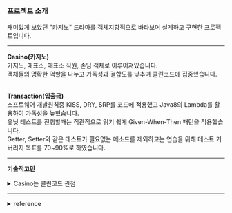 ### 프로젝트 소개
재미있게 보았던 "카지노" 드라마를 객체지향적으로 바라보며 설계하고 구현한 프로젝트입니다.  
<hr>

**Casino(카지노)**  
카지노, 매표소, 매표소 직원, 손님 객체로 이루어져있습니다.  
객체들의 명확한 역할을 나누고 가독성과 결합도를 낮추며 클린코드에 집중했습니다.  
</br>

**Transaction(입출금)**  
소프트웨어 개발원칙중 KISS, DRY, SRP를 코드에 적용했고 Java8의 Lambda를 활용하여 가독성을 높혔습니다.  
유닛 테스트를 진행할때는 직관적으로 읽기 쉽게 Given-When-Then 패턴을 적용했습니다.  
Getter, Setter와 같은 테스트가 필요없는 메소드를 제외하고는 연습을 위해 테스트 커버리지 목표를 70~90%로 하였습니다.
</br>  
<hr>

**기술적고민**  
<details>
<summary> Casino는 클린코드 관점 </summary>

# 객체 설계 
카지노의 손님들은 가방을 가져와야되고 가방에는 아래만 소지가 가능합니다.

- 티켓
- 초대장
- 돈

초대장을 받은 VIP 손님은 매표소에서 티켓으로 교환할 수 있고 초대장이 없다면 구매해야됩니다.

매표소에는 아래와 같은 필드들이 존재합니다.

- 판매할 티켓
- 티켓 판매 금액

매표소에서 티켓을 판매할 판매원은 아래와 같은 필드가 필요합니다.

- 자신이 일하는 매표소(ticketOffice)

![Untitled 1](https://user-images.githubusercontent.com/72185011/218302171-298e2cd5-0720-469d-98ca-f3047602be3d.png)

Casino 클래스

```java
public class Casino {
    private TicketSeller ticketSeller;

    public Casino(TicketSeller ticketSeller) {
        this.ticketSeller = ticketSeller;
    }
    
    public void enter(Player player){
        if(player.getBag().hasInvitation()){
            Ticket ticket = ticketSeller.getTicketOffice().getTicket();
            player.getBag().setTicket(ticket);
        }else{
            Ticket ticket = ticketSeller.getTicketOffice().getTicket();
            player.getBag().minusAmount(ticket.getFee());
            ticketSeller.getTicketOffice().plusAmount(ticket.getFee());
            player.getBag().setTicket(ticket);
        }
    }
}
```

문제점이 보이나요?
<details>
<summary>클린 코드 관점</summary>
클린 코드 관점
    1. 정상 동작
    2. 변경에 용이
    3. 쉽게 이해 가능한 가독성
    
    2번과 3번을 충족하지 못했다. 
    위 Casino 클래스 enter 메소드를 보면 가방을 뒤져서 초대권이 있으면 직원이 매표소 티켓꺼내서 가방에 넣어주고 입장권이 없으면 
    가방에서 돈빼서 매표소에 넣고 티켓을 손님 가방에 넣어준다.
    
    → 손님과 직원은 카지노의 수동적인 존재
    
    문제
    
    1. 손님
        1. 카지노에서 내 가방을 마음대로 뒤진다.
    2. 직원
        1. 카지노에서 허락도없이 티켓과 현금에 마음대로 접근한다.
        2. 관람객 가방에 티켓을 넣어주고 돈을 계산하는 일을 카지노가 하고있다.
    
    현실에서는 불가능한 일이다.  
    
    enter 메소드를 이해하기 위해서는 전체적인 내용을 모두 이해하고 있어야 사용 가능하다.
    하나의 클래스에서 너무 많은 내용을 가지고있기에 코드를 작성하는 사람이나 읽는 사람이나 악취를 느낄 수 있다.
    
    마지막 문제는 만약 직원이나 손님 클래스를 변경 할 경우 카지노 클래스까지 영향을 주게된다.
    객체 사이의 의존성을 완전히 제거 할 수는 없다. **객체지향 설계란 서로 의존하며 협력하는 객체들의
    공동체를 구축하는것**이기 때문이다. 
</details>

[해결 과정](https://github.com/JayFreemandev/Casino/tree/main/Casino)  
</details>

<hr>
<details>
<summary> reference </summary>
- 오브젝트: 코드로 이해하는 객체지향 설계  
- 객체지향의 사실과 오해
</details>
